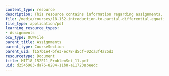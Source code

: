 ```yaml
---
content_type: resource
description: This resource contains information regarding assignments.
file: /media/courses/18-152-introduction-to-partial-differential-equations-fall-2011/d2545983da76828411b8a11723abeedc_MIT18_152F11_ProblemSet_11.pdf
file_type: application/pdf
learning_resource_types:
- Assignments
ocw_type: OCWFile
parent_title: Assignments
parent_type: CourseSection
parent_uid: f157b1e4-bfe3-ec78-d5cf-02ca3f4a25d3
resourcetype: Document
title: MIT18_152F11_ProblemSet_11.pdf
uid: d2545983-da76-8284-11b8-a11723abeedc
---
```

